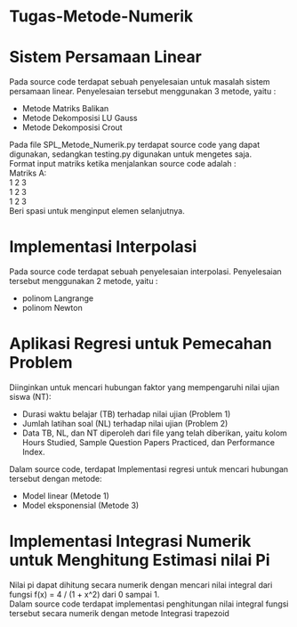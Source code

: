 # Tugas-Metode-Numerik
Sistem Persamaan Linear
========================
Pada source code terdapat sebuah penyelesaian untuk masalah sistem persamaan linear. Penyelesaian tersebut menggunakan 3 metode, yaitu :
- Metode Matriks Balikan
- Metode Dekomposisi LU Gauss
- Metode Dekomposisi Crout 

Pada file SPL_Metode_Numerik.py terdapat source code yang dapat digunakan, sedangkan testing.py digunakan untuk mengetes saja.\
Format input matriks ketika menjalankan source code adalah :\
Matriks A:\
1 2 3\
1 2 3\
1 2 3\
Beri spasi untuk menginput elemen selanjutnya.

Implementasi Interpolasi
========================
Pada source code terdapat sebuah penyelesaian interpolasi. Penyelesaian tersebut menggunakan 2 metode, yaitu :
- polinom Langrange
- polinom Newton

Aplikasi Regresi untuk Pemecahan Problem
========================================
Diinginkan untuk mencari hubungan faktor yang mempengaruhi nilai ujian siswa (NT):
- Durasi waktu belajar (TB) terhadap nilai ujian (Problem 1)
- Jumlah latihan soal (NL) terhadap nilai ujian (Problem 2)
- Data TB, NL, dan NT diperoleh dari file yang telah diberikan, yaitu kolom Hours Studied,  Sample Question Papers Practiced, dan Performance Index.

Dalam source code, terdapat Implementasi regresi untuk mencari hubungan tersebut dengan metode:
- Model linear (Metode 1)
- Model eksponensial (Metode 3)

Implementasi Integrasi Numerik untuk Menghitung Estimasi nilai Pi
=================================================================
Nilai pi dapat dihitung secara numerik dengan mencari nilai integral dari fungsi f(x) = 4 / (1 + x^2) dari 0 sampai 1.\
Dalam source code terdapat implementasi penghitungan nilai integral fungsi tersebut secara numerik dengan metode Integrasi trapezoid
